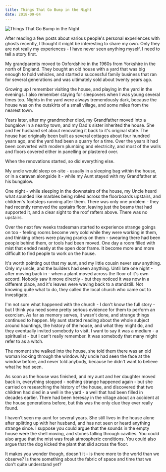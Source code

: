```yaml
---
title: Things That Go Bump in the Night
date: 2018-09-04
---
```


![Things That Go Bump in the Night](https://source.unsplash.com/l7dbl-sUg3k/1600x900)

After reading a few posts about various people's personal experiences with ghosts recently, I thought it might be interesting to share my own. Only they are not really my experiences - I have never seen anything myself. I need to tell a story first.

My grandparents moved to Oxfordshire in the 1960s from Yorkshire in the north of England. They bought an old house with a yard that was big enough to hold vehicles, and started a successful family business that ran for several generations and was ultimately sold about twenty years ago.

Growing up I remember visiting the house, and playing in the yard in the evenings. I also remember staying for sleepovers when I was young several times too. Nights in the yard were always tremendously dark, because the house was on the outskirts of a small village, and some miles from the nearest town.

Years later, after my grandmother died, my Grandfather moved into a bungalow in a nearby town, and my Dad's sister inherited the house. She and her husband set about renovating it back to it's original state. The house had originally been built as several cottages about four hundred years ago, and the yard had been a quarry for a time. Over the years it had been converted with modern plumbing and electricity, and most of the walls and floors covered either in panelling or plastered over.

When the renovations started, so did everything else.

My uncle would sleep on-site - usually in a sleeping bag within the house, or in a caravan alongside it - while my Aunt stayed with my Grandfather at his bungalow.

One night - while sleeping in the downstairs of the house, my Uncle heard what sounded like marbles being rolled across the floorboards upstairs, and children's footsteps running after them. There was only one problem - they had recently removed the upstairs floor, leaving just the beams that had supported it, and a clear sight to the roof rafters above. There was no upstairs.

Over the next few weeks tradesman started to experience strange goings on too - feeling rooms become very cold while they were working in them, and thinking others were playing pranks on them - swearing there had been people behind them, or tools had been moved. One day a room filled with mist that ended neatly at the open door frame. It become more and more difficult to find people to work on the house.

It's worth pointing out that my aunt, and my little cousin never saw anything. Only my uncle, and the builders had seen anything. Until late one night - after moving back in - when a plant moved across the floor of it's own accord. Nobody saw it move directly - but they noticed it was now in a different place, and it's leaves were waving back to a standstill. Not knowing quite what to do, they called the local church who came out to investigate.

I'm not sure what happened with the church - I don't know the full story - but I think you need some pretty serious evidence for them to perform an exorcism. As far as memory serves, it wasn't done, and strange things continued to happen. My aunt started reading about the whole subject around hauntings, the history of the house, and what they might do, and they eventually invited somebody to visit. I want to say it was a medium - a spiritualist - but I can't really remember. It was somebody that many might refer to as a witch.

The moment she walked into the house, she told them there was an old woman looking through the window. My uncle had seen the face at the window before, and never told anybody, because he didn't want to believe what he had seen.

As soon as the house was finished, and my aunt and her daughter moved back in, everything stopped - nothing strange happened again - but she carried on researching the history of the house, and discovered that two children had died in a well in the yard - a well that had been filled in decades earlier. There had been heresay in the village about an accident at the house generations before, but this was the only clue they ever really found.

I haven't seen my aunt for several years. She still lives in the house alone after splitting up with her husband, and has not seen or heard anything strange since. I suppose you could argue that the sounds in the empty house were the shell moving, and stones falling through cavities. You could also argue that the mist was freak atmospheric conditions. You could also argue that the dog kicked the plant that slid across the floor.

It makes you wonder though, doesn't it - is there more to the world than we observe? Is there something about the fabric of space and time that we don't quite understand yet?